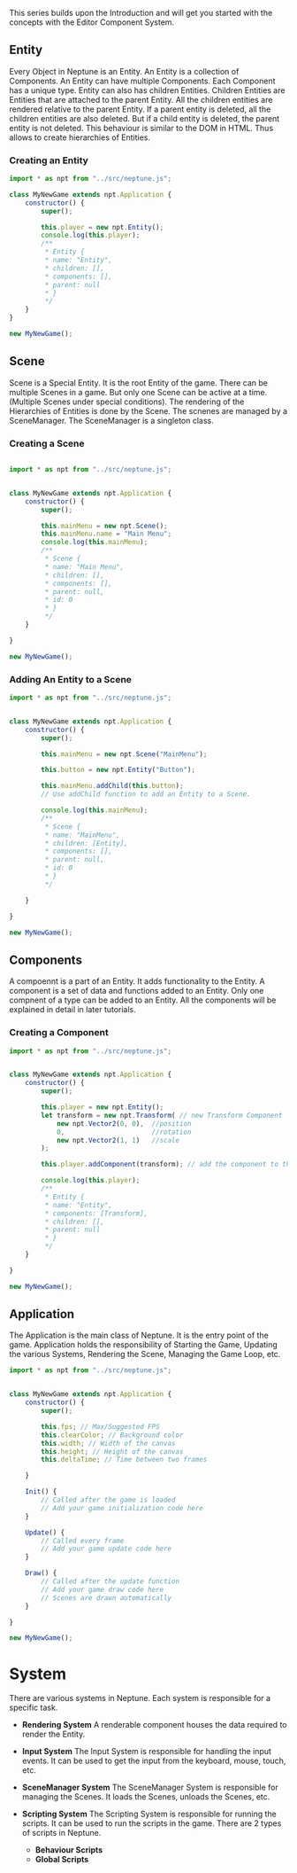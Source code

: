 This series builds upon the Introduction and will get you started with the concepts with the Editor Component System.

## Entity

Every Object in Neptune is an Entity. An Entity is a collection of Components.
An Entity can have multiple Components. Each Component has a unique type.
Entity can also has children Entities. Children Entities are Entities that are attached to the parent Entity.
All the children entities are rendered relative to the parent Entity.
If a parent entity is deleted, all the children entities are also deleted.
But if a child entity is deleted, the parent entity is not deleted.
This behaviour is similar to the DOM in HTML. Thus allows to create hierarchies of Entities.

### Creating an Entity

```js
import * as npt from "../src/neptune.js";

class MyNewGame extends npt.Application {
    constructor() {
        super();

        this.player = new npt.Entity();
        console.log(this.player);
        /**
         * Entity {
         * name: "Entity",
         * children: [],
         * components: [],
         * parent: null
         * }
         */
    }
}

new MyNewGame();

```


## Scene

Scene is a Special Entity. It is the root Entity of the game.
There can be multiple Scenes in a game. But only one Scene can be active at a time. (Multiple Scenes under special conditions).
The rendering of the Hierarchies of Entities is done by the Scene.
The scnenes are managed by a SceneManager. The SceneManager is a singleton class.


### Creating a Scene

```js

import * as npt from "../src/neptune.js"; 


class MyNewGame extends npt.Application {
    constructor() {
        super();

        this.mainMenu = new npt.Scene();
        this.mainMenu.name = "Main Menu";
        console.log(this.mainMenu);
        /**
         * Scene {
         * name: "Main Menu",
         * children: [],
         * components: [],
         * parent: null,
         * id: 0
         * }
         */
    }

}

new MyNewGame();

```

### Adding An Entity to a Scene

```js
import * as npt from "../src/neptune.js"; 


class MyNewGame extends npt.Application {
    constructor() {
        super();

        this.mainMenu = new npt.Scene("MainMenu");

        this.button = new npt.Entity("Button");

        this.mainMenu.addChild(this.button);
        // Use addChild function to add an Entity to a Scene.

        console.log(this.mainMenu);
        /**
         * Scene {
         * name: "MainMenu",
         * children: [Entity],
         * components: [],
         * parent: null,
         * id: 0
         * }
         */

    }

}

new MyNewGame();

```

## Components

A compoennt is a part of an Entity. It adds functionality to the Entity.
A component is a set of data and functions added to an Entity.
Only one compnent of a type can be added to an Entity.
All the components will be explained in detail in later tutorials.


### Creating a Component

```js   
import * as npt from "../src/neptune.js"; 


class MyNewGame extends npt.Application {
    constructor() {
        super();

        this.player = new npt.Entity();
        let transform = new npt.Transform( // new Transform Component
            new npt.Vector2(0, 0),  //position
            0,                      //rotation
            new npt.Vector2(1, 1)   //scale
        );

        this.player.addComponent(transform); // add the component to the Entity

        console.log(this.player);
        /**
         * Entity {
         * name: "Entity",
         * components: [Transform],
         * children: [],
         * parent: null
         * }
         */
    }

}

new MyNewGame();

```

## Application

The Application is the main class of Neptune. It is the entry point of the game.
Application holds the responsibility of Starting the Game, Updating the various Systems, Rendering the Scene, Managing the Game Loop, etc.

```js
import * as npt from "../src/neptune.js"; 


class MyNewGame extends npt.Application {
    constructor() {
        super();

        this.fps; // Max/Suggested FPS
        this.clearColor; // Background color
        this.width; // Width of the canvas
        this.height; // Height of the canvas
        this.deltaTime; // Time between two frames

    }

    Init() {
        // Called after the game is loaded
        // Add your game initialization code here
    }

    Update() {
        // Called every frame
        // Add your game update code here
    }

    Draw() {
        // Called after the update function
        // Add your game draw code here
        // Scenes are drawn automatically
    }

}

new MyNewGame();

```

# System

There are various systems in Neptune. Each system is responsible for a specific task.
- **Rendering System**
A renderable component houses the data required to render the Entity.

- **Input System**
The Input System is responsible for handling the input events.
It can be used to get the input from the keyboard, mouse, touch, etc.


- **SceneManager System**
The SceneManager System is responsible for managing the Scenes.
It loads the Scenes, unloads the Scenes, etc.

- **Scripting System**
The Scripting System is responsible for running the scripts.
It can be used to run the scripts in the game.
There are 2 types of scripts in Neptune.
    - **Behaviour Scripts**
    - **Global Scripts**


